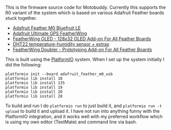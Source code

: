 This is the firmware source code for Motobuddy. Currently this supports the R0 variant of the system which is based on various Adafruit Feather boards stuck together.

* [Adafruit Feather M0 Bluefruit LE][adafruit-2995]
* [Adafruit Ultimate GPS FeatherWing][adafruit-3133]
* [FeatherWing OLED - 128x32 OLED Add-on For All Feather Boards][adafruit-2900]
* [DHT22 temperature-humidity sensor + extras][adafruit-385]
* [FeatherWing Doubler - Prototyping Add-on For All Feather Boards][adafruit-2890]

This is built using the [PlatformIO][platformio] system. When I set up the system initially I did the following:

```
platformio init --board adafruit_feather_m0_usb
platformio lib install 18
platformio lib install 135
platformio lib install 19
platformio lib install 20
platformio lib install 28
```

To build and run I do `platformio run` to just build it, and `platformio run -t upload` to build it and upload it. I have not run into anything funny with the PlatformIO integration, and it works well with my preferred workflow which is using my own editor (TextMate) and command line via bash.

[adafruit-2995]: https://www.adafruit.com/product/2995
[adafruit-2900]: https://www.adafruit.com/products/2900
[adafruit-3133]: https://www.adafruit.com/product/3133
[adafruit-385]: https://www.adafruit.com/product/385
[adafruit-2890]: https://www.adafruit.com/product/2890
[platformio]: http://platformio.org/